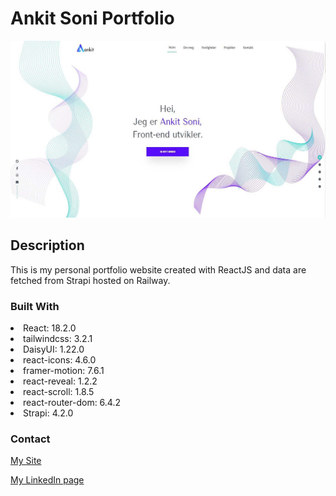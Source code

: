# Ankit Soni Portfolio

![image](https://github.com/aktson/ankit-react-portfolio/blob/master/src/assets/portfolio-1.jpg)

## Description
This is my personal portfolio website created with ReactJS and data are fetched from Strapi hosted on Railway.


### Built With

 <li> React: 18.2.0</li>
 <li> tailwindcss: 3.2.1</li>
 <li> DaisyUI: 1.22.0</li>
 <li> react-icons: 4.6.0</li>
 <li> framer-motion: 7.6.1</li>
 <li> react-reveal: 1.2.2</li>
 <li> react-scroll: 1.8.5</li>
 <li> react-router-dom: 6.4.2</li>
 <li> Strapi: 4.2.0</li>


### Contact

[My Site](https://ankitsoni.dev/)

[My LinkedIn page](https://www.linkedin.com/in/ankit-soni-78177b1a/)

